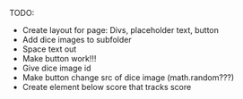 TODO:

- Create layout for page: Divs, placeholder text, button
- Add dice images to subfolder
- Space text out
- Make button work!!!
- Give dice image id
- Make button change src of dice image (math.random???)
- Create element below score that tracks score